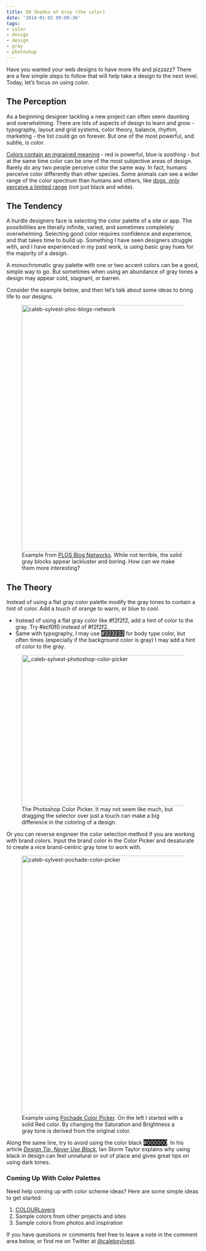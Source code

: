 ```yaml
---
title: 50 Shades of Gray (the color)
date: '2014-01-02 09:00:36'
tags:
- color
- design
- design
- gray
- photoshop
---
```


Have you wanted your web designs to have more life and pizzazz? There are a few simple steps to follow that will help take a design to the next level. Today, let’s focus on using color.</p>

<h2>The Perception</h2>

As a beginning designer tackling a new project can often seem daunting and overwhelming. There are lots of aspects of design to learn and grow - typography, layout and grid systems, color theory, balance, rhythm, marketing - the list could go on forever. But one of the most powerful, and subtle, is <em>color</em>.

<!--more-->

<a href="http://www.smashingmagazine.com/2010/01/28/color-theory-for-designers-part-1-the-meaning-of-color/" target="_blank">Colors contain an ingrained meaning</a> - red is powerful, blue is soothing - but at the same time color can be one of the most subjective areas of design. Rarely do any two people perceive color the same way. In fact, humans perceive color differently than other species. Some animals can see a wider range of the color spectrum than humans and others, like <a href="http://dogtime.com/dogs-colorblind-staff-faq.html" target="_blank">dogs, only perceive a limited range</a> (not just black and white).

<h2>The Tendency</h2>

A hurdle designers face is selecting the color palette of a site or app. The possibilities are literally infinite, varied, and sometimes completely overwhelming. Selecting good color requires confidence and experience, and that takes time to build up. Something I have seen designers struggle with, and I have experienced in my past work, is using basic gray hues for the majority of a design.

A monochromatic gray palette with one or two accent colors can be a good, simple way to go. But sometimes when using an abundance of gray tones a design may appear cold, stagnant, or barren.

Consider the example below, and then let’s talk about some ideas to bring life to our designs.

<figure>
<img src="http://calebsylvest.com/blog/wp-content/uploads/2014/01/caleb-sylvest-plos-blogs-network.png" alt="caleb-sylvest-plos-blogs-network" width="1000" height="644" class="alignnone size-full wp-image-99" />

<figcaption>Example from <a href="http://blogs.plos.org/" target="_blank">PLOS Blog Networks</a>. While not terrible, the solid gray blocks appear lackluster and boring. How can we make them more interesting?</figcaption>

</figure>

<h2>The Theory</h2>

Instead of using a flat gray color palette modify the gray tones to contain a hint of color. Add a touch of orange to warm, or blue to cool.

<ul>
<li>Instead of using a flat gray color like <span class="color-example-block" style="background-color:#f2f2f2;">#f2f2f2</span>, add a hint of color to the gray. Try <span class="color-example-block" style="background-color:#ecf0f0;">#ecf0f0</span> instead of <span class="color-example-block" style="background-color:#f2f2f2;">#f2f2f2</span>.</li>

<li>Same with typography, I may use <span class="color-example-block" style="background-color:#323232; color:#fff;">#323232</span> for body type color, but often times (especially if the background color is gray) I may add a hint of color to the gray.</li>
</ul>

<figure>
<img src="http://calebsylvest.com/blog/wp-content/uploads/2014/01/caleb-sylvest-photoshop-color-picker.png" alt="_caleb-sylvest-photoshop-color-picker" width="1000" height="394" class="alignnone size-full wp-image-112" />

<figcaption>The Photoshop Color Picker. It may not seem like much, but dragging the selector over just a touch can make a big difference in the coloring of a design.</figcaption>

</figure>

Or you can reverse engineer the color selection method if you are working with brand colors. Input the brand color in the Color Picker and desaturate to create a nice brand-centric gray tone to work with.

<figure>
<a href="http://calebsylvest.com//wp-content/uploads/2014/01/caleb-sylvest-pochade-color-picker.png"><img src="http://calebsylvest.com/blog/wp-content/uploads/2014/01/caleb-sylvest-pochade-color-picker.png" alt="caleb-sylvest-pochade-color-picker" width="1000" height="676" class="alignnone size-full wp-image-100" /></a>

<figcaption>Example using <a href="http://fuelcollective.com/pochade" target="_blank">Pochade Color Picker</a>. On the left I started with a solid Red color. By changing the Saturation and Brightness a gray tone is derived from the original color.</figcaption>

</figure>

Along the same line, try to avoid using the color black <span class="color-example-block" style="background-color:#000000; color:#fff;">#000000</span>. In his article <a href="http://ianstormtaylor.com/design-tip-never-use-black/" target="_blank"><em>Design Tip, Never Use Black</em></a>, Ian Storm Taylor explains why using black in design can feel unnatural or out of place and gives great tips on using dark tones.

<h3>Coming Up With Color Palettes</h3>

Need help coming up with color scheme ideas? Here are some simple ideas to get started:

<ol>
<li><a href="http://www.colourlovers.com/" target="_blank">COLOURLovers</a></li>
<li>Sample colors from other projects and sites</li>
<li>Sample colors from photos and inspiration</li>
</ol>

If you have questions or comments feel free to leave a note in the comment area below, or find me on Twitter at <a href="https://twitter.com/calebsylvest" target="_blank">@calebsylvest</a>.
